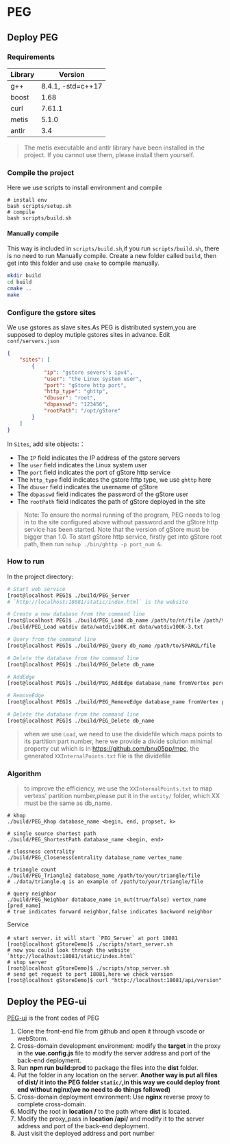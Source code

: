 # PEG

## Deploy PEG

### Requirements

| Library | Version |
| --- | --- |
| g++ | 8.4.1, -std=c++17|
| boost | 1.68 |
| curl | 7.61.1 |
| metis | 5.1.0 |
| antlr | 3.4 |

> The metis executable and antlr library have been installed in the project. If you cannot use them, please install them yourself.

### Compile the project
Here we use scripts to install environment and compile 
```
# install env
bash scripts/setup.sh
# compile
bash scripts/build.sh
```
#### Manually compile
This way is included in `scripts/build.sh`,if you run `scripts/build.sh`, there is no need to run Manually compile.
Create a new folder called `build`, then get into this folder and use `cmake` to compile manually.

```bash
mkdir build
cd build
cmake ..
make
```

### Configure the gstore sites
We use gstores as slave sites.As PEG is distributed system,you are supposed to deploy mutiple gstores sites in advance.
Edit `conf/servers.json`

```json
{
    "sites": [
        {
            "ip": "gstore severs's ipv4",
            "user": "the Linux system user",
            "port": "gStore http port",
            "http_type": "ghttp",
            "dbuser": "root",
            "dbpasswd": "123456",
            "rootPath": "/opt/gStore"
        }
    ]
}
```

In `Sites`, add site objects:：
- The `IP` field indicates the IP address of the gstore servers
- The `user` field indicates the Linux system user 
- The `port` field indicates the port of gStore http service 
- The `http_type` field indicates the gstore http type, we use `ghttp` here
- The `dbuser` field indicates the username of gStore 
- The `dbpasswd` field indicates the password of the gStore user 
- The `rootPath` field indicates the path of gStore deployed in the site 

> Note: To ensure the normal running of the program, PEG needs to log in to the site configured above without password and the gStore http service has been started. Note that the version of gStore must be bigger than 1.0.
> To start gStore http service, firstly get into gStore root path, then run `nohup ./bin/ghttp -p port_num &`.

### How to run

In the project directory:

```bash
# Start web service 
[root@localhost PEG]$ ./build/PEG_Server
# `http://localhost:18081/static/index.html` is the website 

# Create a new database from the command line 
[root@localhost PEG]$ ./build/PEG_Load db_name /path/to/nt/file /path/to/dividefile
./build/PEG_Load watdiv data/watdiv100K.nt data/watdiv100K-3.txt

# Query from the command line 
[root@localhost PEG]$ ./build/PEG_Query db_name /path/to/SPARQL/file

# Delete the database from the command line 
[root@localhost PEG]$ ./build/PEG_Delete db_name

# AddEdge
[root@localhost PEG]$ ./build/PEG_AddEdge database_name fromVertex perdicate toVertex

# RemoveEdge
[root@localhost PEG]$ ./build/PEG_RemoveEdge database_name fromVertex perdicate toVertex

# Delete the database from the command line 
[root@localhost PEG]$ ./build/PEG_Delete db_name
```
> when we use `Load`, we need to use the dividefile which maps points to its partition part number, here we provide a divide solution minimal property cut which is in https://github.com/bnu05pp/mpc, the generated `XXInternalPoints.txt` file is the dividefile
### Algorithm
> to improve the efficiency, we use the `XXInternalPoints.txt` to map vertexs' partition number,please put it in the `entity/` folder, which XX must be the same as db_name.
```
# khop
./build/PEG_Khop database_name <begin, end, propset, k>

# single source shortest path
./build/PEG_ShortestPath database_name <begin, end>

# clossness centrality
./build/PEG_ClosenessCentrality database_name vertex_name

# triangle count
./build/PEG_Triangle2 database_name /path/to/your/triangle/file
# ./data/triangle.q is an example of /path/to/your/triangle/file

# query neighbor
./build/PEG_Neighbor database_name in_out(true/false) vertex_name [pred_name] 
# true indicates forward neighbor,false indicates backword neighbor
```

Service
```
# start server，it will start `PEG_Server` at port 18081 
[root@localhost gStoreDemo]$ ./scripts/start_server.sh
# now you could look through the website `http://localhost:18081/static/index.html`
# stop server
[root@localhost gStoreDemo]$ ./scripts/stop_server.sh
# send get request to port 18081,here we check version
[root@localhost gStoreDemo]$ curl "http://localhost:18081/api/version"
```

## Deploy the PEG-ui
[PEG-ui](https://github.com/15197580192/PEG-ui.git) is the front codes of PEG
1. Clone the front-end file from github and open it through vscode or webStorm.
2. Cross-domain development environment: modify the **target** in the proxy in the **vue.config.js** file to modify the server address and port of the back-end deployment.
3. Run **npm run build:prod** to package the files into the **dist** folder.
4. Put the folder in any location on the server. **Another way is put all files of dist/ it into the PEG folder `static/`,in this way we could deploy front end without nginx(we no need to do things followed)**
5. Cross-domain deployment environment: Use **nginx** reverse proxy to complete cross-domain.
6. Modify the root in **location /** to the path where **dist** is located.
7. Modify the proxy_pass in **location /api/** and modify it to the server address and port of the back-end deployment.
8. Just visit the deployed address and port number

